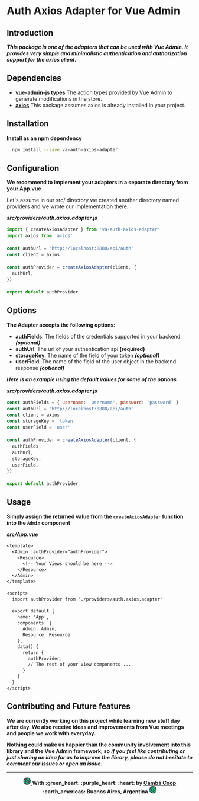 # Auth Axios Adapter for Vue Admin

## Introduction
***This package is one of the adapters that can be used with Vue Admin. It provides very simple and minimalistic authentication and authorization support for the axios client.***

## Dependencies

+   [**vue-admin-js types**](https://github.com/Cambalab/vue-admin/blob/develop/src/va-auth/src/types/index.js) The action types provided by Vue Admin to generate modifications in the store.
+   [**axios**](https://github.com/axios/axios) This package assumes axios is already installed in your project.

## Installation

**Install as an npm dependency**

```bash
  npm install --save va-auth-axios-adapter
```

## Configuration

**We recommend to implement your adapters in a separate directory from your App.vue**

Let's assume in our src/ directory we created another directory named providers and we wrote our implementation there.

***src/providers/auth.axios.adapter.js***
```javascript
import { createAxiosAdapter } from 'va-auth-axios-adapter'
import axios from 'axios'

const authUrl = 'http://localhost:8888/api/auth'
const client = axios

const authProvider = createAxiosAdapter(client, {
  authUrl,
})

export default authProvider
```

## Options

**The Adapter accepts the following options:**

+   **authFields**: The fields of the credentials supported in your backend. ***(optional)***
+   **authUrl**: The url of your authentication api **(required)**
+   **storageKey**: The name of the field of your token ***(optional)***
+   **userField**: The name of the field of the user object in the backend response ***(optional)***

***Here is an example using the default values for some of the options***

***src/providers/auth.axios.adapter.js***
```javascript
const authFields = { username: 'username', password: 'password' }
const authUrl = 'http://localhost:8888/api/auth'
const client = axios
const storageKey = 'token'
const userField = 'user'

const authProvider = createAxiosAdapter(client, {
  authFields,
  authUrl,
  storageKey,
  userField,
})

export default authProvider
```

## Usage

**Simply assign the returned value from the `createAxiosAdapter` function into the `Admin` component**

***src/App.vue***
```vue
<template>
  <Admin :authProvider="authProvider">
    <Resource>
      <!-- Your Views should be here -->
    </Resource>
  </Admin>
</template>

<script>
  import authProvider from './providers/auth.axios.adapter'

  export default {
    name: 'App',
    components: {
      Admin: Admin,
      Resource: Resource
    },
    data() {
      return {
        authProvider,
        // The rest of your View components ...
      }
    }
  }
</script>
```

## Contributing and Future features

**We are currently working on this project while learning new stuff day after day. We also receive ideas and improvements from Vue meetings and people we work with everyday.**

**Nothing could make us happier than the community involvement into this library and the Vue Admin framework, so**
***if you feel like contributing or just sharing an idea for us to improve the library, please do not hesitate to comment our issues or open an issue.***

---

<p align="center">
  <a href="https://camba.coop" target="_blank" rel="noopener noreferrer">
    <img class="margin" width="20" src="public/camba_icon.png" />
  </a>
  <strong>With :green_heart: :purple_heart: :heart: by <a href="https://camba.coop" target="_blank" rel="noopener noreferrer">Cambá Coop</a> :earth_americas: Buenos Aires, Argentina</strong>
  <a href="https://camba.coop" target="_blank" rel="noopener noreferrer">
    <img class="margin" width="20" src="public/camba_icon.png" />
  </a>
</p>

